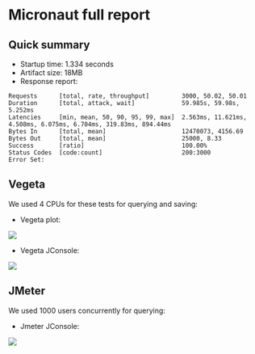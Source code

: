 # Micronaut full report

## Quick summary

* Startup time: 1.334 seconds
* Artifact size: 18MB
* Response report:
```
Requests      [total, rate, throughput]         3000, 50.02, 50.01
Duration      [total, attack, wait]             59.985s, 59.98s, 5.252ms
Latencies     [min, mean, 50, 90, 95, 99, max]  2.563ms, 11.621ms, 4.508ms, 6.075ms, 6.704ms, 319.83ms, 894.44ms
Bytes In      [total, mean]                     12470073, 4156.69
Bytes Out     [total, mean]                     25000, 8.33
Success       [ratio]                           100.00%
Status Codes  [code:count]                      200:3000  
Error Set:
```

## Vegeta

We used 4 CPUs for these tests for querying and saving:

* Vegeta plot:

![](https://github.com/serrodcal/k8s-framework-comparison/blob/master/employee-micronaut/vegeta/images/micronaut-vegeta-plot.png)

* Vegeta JConsole:

![](https://github.com/serrodcal/k8s-framework-comparison/blob/master/employee-micronaut/vegeta/images/micronaut-vegeta-jconsole.png)

## JMeter

We used 1000 users concurrently for querying:

* Jmeter JConsole:

![](https://github.com/serrodcal/k8s-framework-comparison/blob/master/employee-micronaut/vegeta/images/micronaut-jmeter-jconsole.png)
